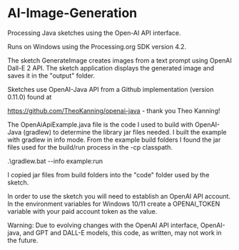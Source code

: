 # AI-Image-Generation
 Processing Java sketches using the Open-AI API interface.
 
 Runs on Windows using the Processing.org SDK version 4.2.
 
 The sketch GenerateImage creates images from a text prompt using OpenAI Dall-E 2 API.
 The sketch application displays the generated image and saves it in the "output" folder.
 
 Sketches use OpenAI-Java API from a Github implementation (version 0.11.0) found at
 
 https://github.com/TheoKanning/openai-java  - thank you Theo Kanning!
 
 The OpenAiApiExample.java file is the code I used to build with OpenAI-Java (gradlew) to determine the library jar files needed.
 I built the example with gradlew in info mode. 
 From the example build folders I found the jar files used for the build/run process in the -cp classpath.
 
 .\gradlew.bat  --info example:run
 
 I copied jar files from build folders into the "code" folder used by the sketch.
 
 In order to use the sketch you will need to establish an OpenAI API account.
 In the environment variables for Windows 10/11 create a OPENAI_TOKEN variable with your paid account token as the value.
 
Warning:
Due to evolving changes with the OpenAI API interface, OpenAI-java, and GPT and DALL-E models, this code, as written, may not work in the future.
